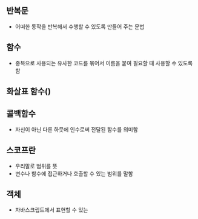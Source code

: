 ## 반복문
- 어떠한 동작을 반복해서 수행할 수 있도록 만들어 주는 문법

## 함수
- 중복으로 사용되는 유사한 코드를 묶어서 이름을 붙여 필요할 때 사용할 수 있도록 함

## 화살표 함수()

## 콜백함수
- 자신이 아닌 다른 하뭇에 인수로써 전달된 함수를 의미함

## 스코프란
- 우리말로 범위를 뜻
- 변수나 함수에 접근하거나 호출할 수 있는 범위를 말함

## 객체
- 자바스크립트에서 표현할 수 있는 